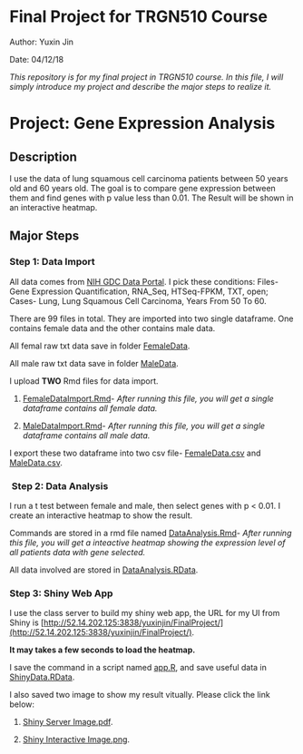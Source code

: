 # Final Project for TRGN510 Course
Author: Yuxin Jin

Date: 04/12/18

*This repository is for my final project in TRGN510 course. In this file, I will simply introduce my project and describe the major steps to realize it.*

# Project: Gene Expression Analysis

## Description

I use the data of lung squamous cell carcinoma patients between 50 years old and 60 years old. The goal is to compare gene expression between them and find genes with p value less than 0.01. The Result will be shown in an interactive heatmap.

## Major Steps

### Step 1: Data Import

All data comes from [NIH GDC Data Portal](https://portal.gdc.cancer.gov/repository?facetTab=cases&filters=%7B%22op%22%3A%22and%22%2C%22content%22%3A%5B%7B%22op%22%3A%22%3E%3D%22%2C%22content%22%3A%7B%22field%22%3A%22cases.diagnoses.age_at_diagnosis%22%2C%22value%22%3A%5B18262%5D%7D%7D%2C%7B%22op%22%3A%22%3C%3D%22%2C%22content%22%3A%7B%22field%22%3A%22cases.diagnoses.age_at_diagnosis%22%2C%22value%22%3A%5B22279%5D%7D%7D%2C%7B%22op%22%3A%22in%22%2C%22content%22%3A%7B%22field%22%3A%22cases.disease_type%22%2C%22value%22%3A%5B%22Lung%20Squamous%20Cell%20Carcinoma%22%5D%7D%7D%2C%7B%22op%22%3A%22in%22%2C%22content%22%3A%7B%22field%22%3A%22cases.primary_site%22%2C%22value%22%3A%5B%22Lung%22%5D%7D%7D%2C%7B%22op%22%3A%22in%22%2C%22content%22%3A%7B%22field%22%3A%22files.access%22%2C%22value%22%3A%5B%22open%22%5D%7D%7D%2C%7B%22op%22%3A%22in%22%2C%22content%22%3A%7B%22field%22%3A%22files.analysis.workflow_type%22%2C%22value%22%3A%5B%22HTSeq%20-%20FPKM%22%5D%7D%7D%2C%7B%22op%22%3A%22in%22%2C%22content%22%3A%7B%22field%22%3A%22files.data_format%22%2C%22value%22%3A%5B%22TXT%22%5D%7D%7D%2C%7B%22op%22%3A%22in%22%2C%22content%22%3A%7B%22field%22%3A%22files.data_type%22%2C%22value%22%3A%5B%22Gene%20Expression%20Quantification%22%5D%7D%7D%2C%7B%22op%22%3A%22in%22%2C%22content%22%3A%7B%22field%22%3A%22files.experimental_strategy%22%2C%22value%22%3A%5B%22RNA-Seq%22%5D%7D%7D%5D%7D). I pick these conditions: Files- Gene Expression Quantification, RNA_Seq, HTSeq-FPKM, TXT, open; Cases- Lung, Lung Squamous Cell Carcinoma, Years From 50 To 60.

There are 99 files in total. They are imported into two single dataframe. One contains female data and the other contains male data.

All femal raw txt data save in folder [FemaleData](https://github.com/YuxinJin/FinalProject/tree/master/FemaleData).

All male raw txt data save in folder [MaleData](https://github.com/YuxinJin/FinalProject/tree/master/MaleData).

I upload **TWO** Rmd files for data import.

1. [FemaleDataImport.Rmd](https://github.com/YuxinJin/FinalProject/blob/master/FemaleDataImport.Rmd)- *After running this file, you will get a single dataframe contains all female data.*

2. [MaleDataImport.Rmd](https://github.com/YuxinJin/FinalProject/blob/master/MaleDataImport.Rmd)- *After running this file, you will get a single dataframe contains all male data.*

I export these two dataframe into two csv file- [FemaleData.csv](https://github.com/YuxinJin/FinalProject/tree/master/FemaleData.csv) and [MaleData.csv](https://github.com/YuxinJin/FinalProject/tree/master/MaleData.csv).

###  Step 2: Data Analysis

I run a t test between female and male, then select genes with p < 0.01. I create an interactive heatmap to show the result.

Commands are stored in a rmd file named [DataAnalysis.Rmd](https://github.com/YuxinJin/FinalProject/blob/master/DataAnalysis.Rmd)- *After running this file, you will get a inteactive heatmap showing the expression level of all patients data with gene selected.*

All data involved are stored in [DataAnalysis.RData](https://github.com/YuxinJin/FinalProject/blob/master/DataAnalysis.RData).

### Step 3: Shiny Web App

I use the class server to build my shiny web app, the URL for my UI from Shiny is [http://52.14.202.125:3838/yuxinjin/FinalProject/](http://52.14.202.125:3838/yuxinjin/FinalProject/). 

**It may takes a few seconds to load the heatmap.**

I save the command in a script named [app.R](https://github.com/YuxinJin/FinalProject/blob/master/app.R), and save useful data in [ShinyData.RData](https://github.com/YuxinJin/FinalProject/blob/master/ShinyData.RData).

I also saved two image to show my result vitually. Please click the link below:

1. [Shiny Server Image.pdf](https://github.com/YuxinJin/FinalProject/blob/master/Shiny%20Server%20Image.pdf).

2. [Shiny Interactive Image.png](https://github.com/YuxinJin/FinalProject/blob/master/Shiny%20Interactive%20Image.png).





